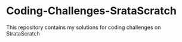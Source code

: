 # Coding-Challenges-SrataScratch
This repository contains my solutions for coding challenges on StrataScratch
